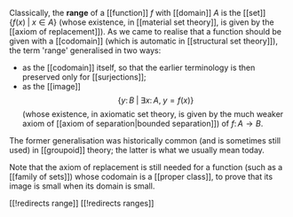 
Classically, the __range__ of a [[function]] $f$ with [[domain]] $A$ is the [[set]] $\{f(x) \;|\; x \in A\}$ (whose existence, in [[material set theory]], is given by the [[axiom of replacement]]).  As we came to realise that a function should be given with a [[codomain]] (which is automatic in [[structural set theory]]), the term 'range' generalised in two ways:

*  as the [[codomain]] itself, so that the earlier terminology is then preserved only for [[surjections]];
*  as the [[image]]
   $$ \{y \colon B \;|\; \exists x\colon A,\; y = f(x)\} $$
   (whose existence, in axiomatic set theory, is given by the much weaker axiom of [[axiom of separation|bounded separation]]) of $f\colon A \to B$.

The former generalisation was historically common (and is sometimes still used) in [[groupoid]] theory; the latter is what we usually mean today.

Note that the axiom of replacement is still needed for a function (such as a [[family of sets]]) whose codomain is a [[proper class]], to prove that its image is small when its domain is small.


[[!redirects range]]
[[!redirects ranges]]
